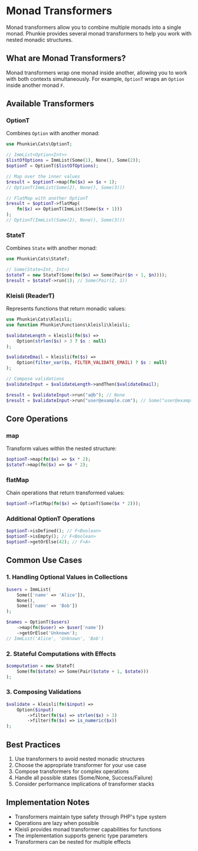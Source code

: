# Monad Transformers

Monad transformers allow you to combine multiple monads into a single monad. Phunkie provides several monad transformers to help you work with nested monadic structures.

## What are Monad Transformers?

Monad transformers wrap one monad inside another, allowing you to work with both contexts simultaneously. For example, `OptionT` wraps an `Option` inside another monad `F`.

## Available Transformers

### OptionT
Combines `Option` with another monad:

```php
use Phunkie\Cats\OptionT;

// ImmList<Option<Int>>
$listOfOptions = ImmList(Some(1), None(), Some(2));
$optionT = OptionT($listOfOptions);

// Map over the inner values
$result = $optionT->map(fn($x) => $x + 1);
// OptionT(ImmList(Some(2), None(), Some(3)))

// FlatMap with another OptionT
$result = $optionT->flatMap(
    fn($x) => OptionT(ImmList(Some($x + 1)))
);
// OptionT(ImmList(Some(2), None(), Some(3)))
```

### StateT
Combines `State` with another monad:

```php
use Phunkie\Cats\StateT;

// Some(State<Int, Int>)
$stateT = new StateT(Some(fn($n) => Some(Pair($n + 1, $n))));
$result = $stateT->run(1); // Some(Pair(2, 1))
```

### Kleisli (ReaderT)
Represents functions that return monadic values:

```php
use Phunkie\Cats\Kleisli;
use function Phunkie\Functions\kleisli\kleisli;

$validateLength = kleisli(fn($s) => 
    Option(strlen($s) > 3 ? $s : null)
);

$validateEmail = kleisli(fn($s) => 
    Option(filter_var($s, FILTER_VALIDATE_EMAIL) ? $s : null)
);

// Compose validations
$validateInput = $validateLength->andThen($validateEmail);

$result = $validateInput->run("a@b"); // None
$result = $validateInput->run("user@example.com"); // Some("user@example.com")
```

## Core Operations

### map
Transform values within the nested structure:

```php
$optionT->map(fn($x) => $x * 2);
$stateT->map(fn($x) => $x * 2);
```

### flatMap
Chain operations that return transformed values:

```php
$optionT->flatMap(fn($x) => OptionT(Some($x * 2)));
```

### Additional OptionT Operations

```php
$optionT->isDefined(); // F<Boolean>
$optionT->isEmpty(); // F<Boolean>
$optionT->getOrElse(42); // F<A>
```

## Common Use Cases

### 1. Handling Optional Values in Collections
```php
$users = ImmList(
    Some(['name' => 'Alice']),
    None(),
    Some(['name' => 'Bob'])
);

$names = OptionT($users)
    ->map(fn($user) => $user['name'])
    ->getOrElse('Unknown');
// ImmList('Alice', 'Unknown', 'Bob')
```

### 2. Stateful Computations with Effects
```php
$computation = new StateT(
    Some(fn($state) => Some(Pair($state + 1, $state)))
);
```

### 3. Composing Validations
```php
$validate = kleisli(fn($input) => 
    Option($input)
        ->filter(fn($x) => strlen($x) > 3)
        ->filter(fn($x) => is_numeric($x))
);
```

## Best Practices

1. Use transformers to avoid nested monadic structures
2. Choose the appropriate transformer for your use case
3. Compose transformers for complex operations
4. Handle all possible states (Some/None, Success/Failure)
5. Consider performance implications of transformer stacks

## Implementation Notes

- Transformers maintain type safety through PHP's type system
- Operations are lazy when possible
- Kleisli provides monad transformer capabilities for functions
- The implementation supports generic type parameters
- Transformers can be nested for multiple effects

